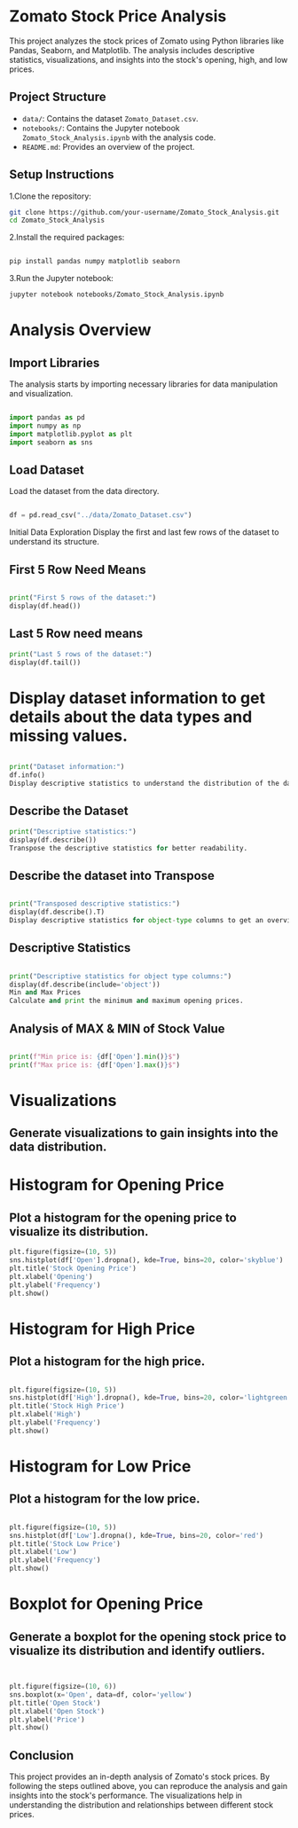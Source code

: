   # Zomato Stock Price Analysis

This project analyzes the stock prices of Zomato using Python libraries like Pandas, Seaborn, and Matplotlib. The analysis includes descriptive statistics, visualizations, and insights into the stock's opening, high, and low prices.

## Project Structure

- `data/`: Contains the dataset `Zomato_Dataset.csv`.
- `notebooks/`: Contains the Jupyter notebook `Zomato_Stock_Analysis.ipynb` with the analysis code.
- `README.md`: Provides an overview of the project.

## Setup Instructions


1.Clone the repository:
   
   ```bash
   git clone https://github.com/your-username/Zomato_Stock_Analysis.git
   cd Zomato_Stock_Analysis
   ```
   
2.Install the required packages:

   ```bash
   
   pip install pandas numpy matplotlib seaborn
```

3.Run the Jupyter notebook:

   ```bash
   jupyter notebook notebooks/Zomato_Stock_Analysis.ipynb

```
# Analysis Overview
## Import Libraries

The analysis starts by importing necessary libraries for data manipulation and visualization.

```python

import pandas as pd
import numpy as np
import matplotlib.pyplot as plt
import seaborn as sns
```
## Load Dataset
 Load the dataset from the data directory.

```python

df = pd.read_csv("../data/Zomato_Dataset.csv")
```
Initial Data Exploration
Display the first and last few rows of the dataset to understand its structure.

## First 5 Row Need Means
```python

print("First 5 rows of the dataset:")
display(df.head())
```
## Last 5 Row need means
```python
print("Last 5 rows of the dataset:")
display(df.tail())
```
# Display dataset information to get details about the data types and missing values.

```python

print("Dataset information:")
df.info()
Display descriptive statistics to understand the distribution of the data.
```
## Describe the Dataset
```python
print("Descriptive statistics:")
display(df.describe())
Transpose the descriptive statistics for better readability.
```
## Describe the dataset into Transpose
```python

print("Transposed descriptive statistics:")
display(df.describe().T)
Display descriptive statistics for object-type columns to get an overview of categorical data.
```
## Descriptive Statistics
```python

print("Descriptive statistics for object type columns:")
display(df.describe(include='object'))
Min and Max Prices
Calculate and print the minimum and maximum opening prices.
```
## Analysis of MAX & MIN of Stock Value
```python

print(f"Min price is: {df['Open'].min()}$")
print(f"Max price is: {df['Open'].max()}$")
```
# Visualizations
## Generate visualizations to gain insights into the data distribution.

# Histogram for Opening Price
## Plot a histogram for the opening price to visualize its distribution.

```python
plt.figure(figsize=(10, 5))
sns.histplot(df['Open'].dropna(), kde=True, bins=20, color='skyblue')
plt.title('Stock Opening Price')
plt.xlabel('Opening')
plt.ylabel('Frequency')
plt.show()

```
# Histogram for High Price
## Plot a histogram for the high price.

```python

plt.figure(figsize=(10, 5))
sns.histplot(df['High'].dropna(), kde=True, bins=20, color='lightgreen')
plt.title('Stock High Price')
plt.xlabel('High')
plt.ylabel('Frequency')
plt.show()
```
# Histogram for Low Price
## Plot a histogram for the low price.

```python

plt.figure(figsize=(10, 5))
sns.histplot(df['Low'].dropna(), kde=True, bins=20, color='red')
plt.title('Stock Low Price')
plt.xlabel('Low')
plt.ylabel('Frequency')
plt.show()
```
# Boxplot for Opening Price
## Generate a boxplot for the opening stock price to visualize its distribution and identify outliers.

```python


plt.figure(figsize=(10, 6))
sns.boxplot(x='Open', data=df, color='yellow')
plt.title('Open Stock')
plt.xlabel('Open Stock')
plt.ylabel('Price')
plt.show()
```
## Conclusion
This project provides an in-depth analysis of Zomato's stock prices. By following the steps outlined above, you can reproduce the analysis and gain insights into the stock's performance. The visualizations help in understanding the distribution and relationships between different stock prices.
